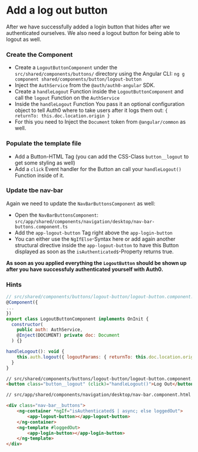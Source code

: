 # Add a log out button

After we have successfully added a login button that hides after we authenticated ourselves. We also need a logout button for being able to logout as well.

### Create the Component

- Create a `LogoutButtonComponent` under the `src/shared/components/buttons/` directory using the Angular CLI: `ng g component shared/components/button/logout-button`
- Inject the `AuthService` from the `@auth/auth0-angular` SDK.
- Create a `handleLogout` Function inside the `LogoutButtonComponent` and call the `logout` Function on the `AuthService`
- Inside the `handleLogout` Function You pass it an optional configuration object to tell Auth0 where to take users after it logs them out: `{ returnTo: this.doc.location.origin }`
- For this you need to Inject the `Document` token from `@angular/common` as well.

### Populate the template file

- Add a Button-HTML Tag (you can add the CSS-Class `button__logout` to get some styling as well)
- Add a `click` Event handler for the Button an call your `handleLogout()` Function inside of it.

### Update tbe nav-bar
Again we need to update the `NavBarButtonsComponent` as well:

- Open the `NavBarButtonsComponent`: `src/app/shared/components/navigation/desktop/nav-bar-buttons.component.ts`
- Add the `app-logout-button` Tag right above the `app-login-button`
- You can either use the `NgIfElse`-Syntax here or add again another structural directive inside the `app-logout-button` to have this Button displayed as soon as the `isAuthenticated$`-Property returns true.

**As soon as you applied everything the `LogoutButton` should be shown up after you have successfuly authenticated yourself with Auth0.**

### Hints

```JavaScript
// src/shared/components/buttons/logout-button/logout-button.component.ts
@Component({
...
})
export class LogoutButtonComponent implements OnInit {
  constructor(
    public auth: AuthService,
    @Inject(DOCUMENT) private doc: Document
  ) {}

handleLogout(): void {
    this.auth.logout({ logoutParams: { returnTo: this.doc.location.origin } });
  }
}

```

```html
// src/shared/components/buttons/logout-button/logout-button.component.html
<button class="button__logout" (click)="handleLogout()">Log Out</button>
```

```html
// src/app/shared/components/navigation/desktop/nav-bar.component.html

<div class="nav-bar__buttons">
    <ng-container *ngIf="isAuthenticated$ | async; else loggedOut">
        <app-logout-button></app-logout-button>
    </ng-container>
    <ng-template #loggedOut>
        <app-login-button></app-login-button>
    </ng-template>
</div>
```
